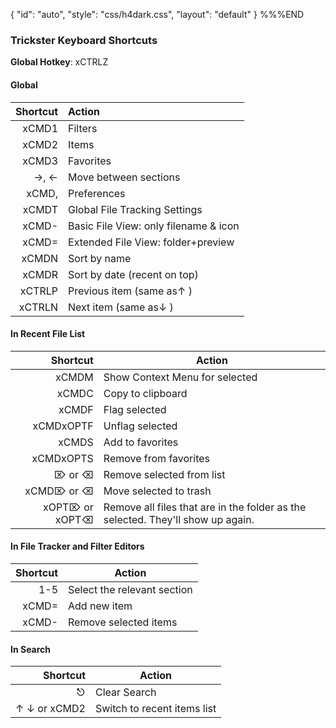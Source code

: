 {
    "id": "auto",
    "style": "css/h4dark.css",
    "layout": "default"
}
%%%END
### Trickster Keyboard Shortcuts

**Global Hotkey**: xCTRLZ

#### Global

| Shortcut	| Action	|  
|  -----:	| :------	|  
| xCMD1	| Filters	|  
| xCMD2	| Items	|  
| xCMD3	| Favorites	|  
| →, ←	| Move between sections	|  
| xCMD,	| Preferences	|  
| xCMDT	| Global File Tracking Settings	|  
| xCMD-	| Basic File View: only filename & icon	|  
| xCMD=	| Extended File View: folder+preview	|  
| xCMDN	| Sort by name	|  
| xCMDR	| Sort by date (recent on top)	|  
|  xCTRLP	| Previous item (same as↑ )	|  
| xCTRLN	| Next item (same as↓ )	|  


#### In Recent File List

| Shortcut	| Action	|  
|  ------:	| ------	|  
| xCMDM	| Show Context Menu for selected	|  
| xCMDC	| Copy to clipboard	|  
| xCMDF	| Flag selected	|  
| xCMDxOPTF	| Unflag selected	|  
| xCMDS	| Add to favorites	|  
| xCMDxOPTS	| Remove from favorites	|  
| ⌦ or ⌫	| Remove selected from list	|  
| xCMD⌦ or ⌫	| Move selected to trash	|  
| xOPT⌦ or xOPT⌫	| Remove all files that are in the folder as the selected. They'll show up again.	| 

#### In File Tracker and Filter Editors

| Shortcut	| Action	|  
|  ------:	| ------	|  
| 1-5	| Select the relevant section	|  
| xCMD=	| Add new item	|  
| xCMD-	| Remove selected items	|  

#### In Search

| Shortcut	| Action	|  
|  ------:	| ------	|  
| ⎋	| Clear Search	|  
| ↑ ↓ or xCMD2	| Switch to recent items list	|  

